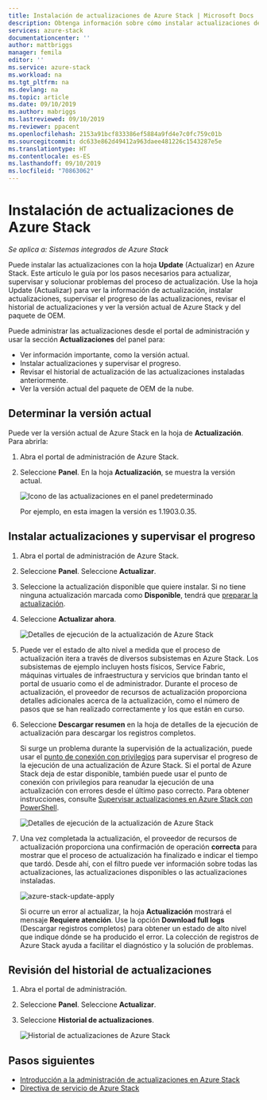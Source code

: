 ```yaml
---
title: Instalación de actualizaciones de Azure Stack | Microsoft Docs
description: Obtenga información sobre cómo instalar actualizaciones de Azure Stack.
services: azure-stack
documentationcenter: ''
author: mattbriggs
manager: femila
editor: ''
ms.service: azure-stack
ms.workload: na
ms.tgt_pltfrm: na
ms.devlang: na
ms.topic: article
ms.date: 09/10/2019
ms.author: mabriggs
ms.lastreviewed: 09/10/2019
ms.reviewer: ppacent
ms.openlocfilehash: 2153a91bcf833386ef5884a9fd4e7c0fc759c01b
ms.sourcegitcommit: dc633e862d49412a963daee481226c1543287e5e
ms.translationtype: HT
ms.contentlocale: es-ES
ms.lasthandoff: 09/10/2019
ms.locfileid: "70863062"
---
```

# <a name="install-azure-stack-updates"></a>Instalación de actualizaciones de Azure Stack

*Se aplica a: Sistemas integrados de Azure Stack*

Puede instalar las actualizaciones con la hoja **Update** (Actualizar) en Azure Stack. Este artículo le guía por los pasos necesarios para actualizar, supervisar y solucionar problemas del proceso de actualización. Use la hoja Update (Actualizar) para ver la información de actualización, instalar actualizaciones, supervisar el progreso de las actualizaciones, revisar el historial de actualizaciones y ver la versión actual de Azure Stack y del paquete de OEM.

Puede administrar las actualizaciones desde el portal de administración y usar la sección **Actualizaciones** del panel para:

- Ver información importante, como la versión actual.
- Instalar actualizaciones y supervisar el progreso.
- Revisar el historial de actualización de las actualizaciones instaladas anteriormente.
- Ver la versión actual del paquete de OEM de la nube.

## <a name="determine-the-current-version"></a>Determinar la versión actual

Puede ver la versión actual de Azure Stack en la hoja de **Actualización**. Para abrirla:

1.  Abra el portal de administración de Azure Stack.

2.  Seleccione **Panel**. En la hoja **Actualización**, se muestra la versión actual.

    ![Icono de las actualizaciones en el panel predeterminado](./media/azure-stack-update-apply/image1.png)

    Por ejemplo, en esta imagen la versión es 1.1903.0.35.

## <a name="install-updates-and-monitor-progress"></a>Instalar actualizaciones y supervisar el progreso

1. Abra el portal de administración de Azure Stack.

2. Seleccione **Panel**. Seleccione **Actualizar**.

3. Seleccione la actualización disponible que quiere instalar. Si no tiene ninguna actualización marcada como **Disponible**, tendrá que [preparar la actualización](azure-stack-update-prepare-package.md).

4. Seleccione **Actualizar ahora**.

    ![Detalles de ejecución de la actualización de Azure Stack](./media/azure-stack-update-apply/image2.png)

5. Puede ver el estado de alto nivel a medida que el proceso de actualización itera a través de diversos subsistemas en Azure Stack. Los subsistemas de ejemplo incluyen hosts físicos, Service Fabric, máquinas virtuales de infraestructura y servicios que brindan tanto el portal de usuario como el de administrador. Durante el proceso de actualización, el proveedor de recursos de actualización proporciona detalles adicionales acerca de la actualización, como el número de pasos que se han realizado correctamente y los que están en curso.

6. Seleccione **Descargar resumen** en la hoja de detalles de la ejecución de actualización para descargar los registros completos.

    Si surge un problema durante la supervisión de la actualización, puede usar el [punto de conexión con privilegios](https://docs.microsoft.com/azure-stack/operator/azure-stack-privileged-endpoint) para supervisar el progreso de la ejecución de una actualización de Azure Stack. Si el portal de Azure Stack deja de estar disponible, también puede usar el punto de conexión con privilegios para reanudar la ejecución de una actualización con errores desde el último paso correcto. Para obtener instrucciones, consulte [Supervisar actualizaciones en Azure Stack con PowerShell](azure-stack-update-monitor.md).

    ![Detalles de ejecución de la actualización de Azure Stack](./media/azure-stack-update-apply/image3.png)

7. Una vez completada la actualización, el proveedor de recursos de actualización proporciona una confirmación de operación **correcta** para mostrar que el proceso de actualización ha finalizado e indicar el tiempo que tardó. Desde ahí, con el filtro puede ver información sobre todas las actualizaciones, las actualizaciones disponibles o las actualizaciones instaladas.

    ![azure-stack-update-apply](./media/azure-stack-update-apply/image4.png)

    Si ocurre un error al actualizar, la hoja **Actualización** mostrará el mensaje **Requiere atención**. Use la opción **Download full logs** (Descargar registros completos) para obtener un estado de alto nivel que indique dónde se ha producido el error. La colección de registros de Azure Stack ayuda a facilitar el diagnóstico y la solución de problemas.

## <a name="review-update-history"></a>Revisión del historial de actualizaciones

1. Abra el portal de administración.

2. Seleccione **Panel**. Seleccione **Actualizar**.

3. Seleccione **Historial de actualizaciones**.

    ![Historial de actualizaciones de Azure Stack](./media/azure-stack-update-apply/image7.png)

## <a name="next-steps"></a>Pasos siguientes

-   [Introducción a la administración de actualizaciones en Azure Stack](https://docs.microsoft.com/azure-stack/operator/azure-stack-updates)  
-   [Directiva de servicio de Azure Stack](https://docs.microsoft.com/azure-stack/operator/azure-stack-servicing-policy)  
